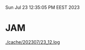 Sun Jul 23 12:35:05 PM EEST 2023
# JAM
<a href='./cache/202307/23_12.log'>./cache/202307/23_12.log</a>
